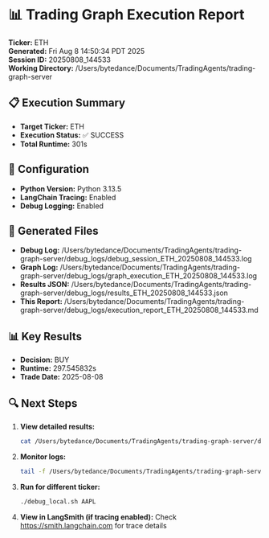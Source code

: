 # 📊 Trading Graph Execution Report

**Ticker:** ETH  
**Generated:** Fri Aug  8 14:50:34 PDT 2025  
**Session ID:** 20250808_144533  
**Working Directory:** /Users/bytedance/Documents/TradingAgents/trading-graph-server

## 📋 Execution Summary

- **Target Ticker:** ETH
- **Execution Status:** ✅ SUCCESS
- **Total Runtime:** 301s

## 🔧 Configuration

- **Python Version:** Python 3.13.5
- **LangChain Tracing:** Enabled
- **Debug Logging:** Enabled

## 📂 Generated Files

- **Debug Log:** /Users/bytedance/Documents/TradingAgents/trading-graph-server/debug_logs/debug_session_ETH_20250808_144533.log
- **Graph Log:** /Users/bytedance/Documents/TradingAgents/trading-graph-server/debug_logs/graph_execution_ETH_20250808_144533.log  
- **Results JSON:** /Users/bytedance/Documents/TradingAgents/trading-graph-server/debug_logs/results_ETH_20250808_144533.json
- **This Report:** /Users/bytedance/Documents/TradingAgents/trading-graph-server/debug_logs/execution_report_ETH_20250808_144533.md

## 📊 Key Results

- **Decision:** BUY
- **Runtime:** 297.545832s
- **Trade Date:** 2025-08-08

## 🔍 Next Steps

1. **View detailed results:**
   ```bash
   cat /Users/bytedance/Documents/TradingAgents/trading-graph-server/debug_logs/results_ETH_20250808_144533.json | jq .
   ```

2. **Monitor logs:**
   ```bash
   tail -f /Users/bytedance/Documents/TradingAgents/trading-graph-server/debug_logs/graph_execution_ETH_20250808_144533.log
   ```

3. **Run for different ticker:**
   ```bash
   ./debug_local.sh AAPL
   ```

4. **View in LangSmith (if tracing enabled):**
   Check https://smith.langchain.com for trace details

